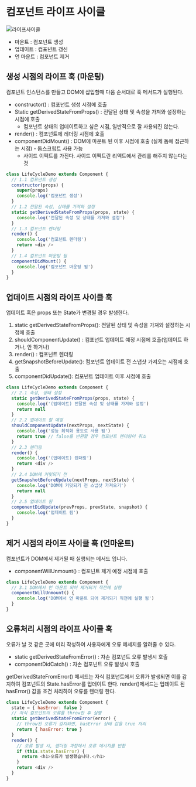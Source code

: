 # 컴포넌트 라이프 사이클
![라이프사이클](https://i.imgur.com/cNfpEph.png)

- 마운트 : 컴포넌트 생성
- 업데이트 : 컴포넌트 갱신
- 언 마운트 : 컴포넌트 제거 

## 생성 시점의 라이프 훅 (마운팅)
컴포넌트 인스턴스를 만들고 DOM에 삽입할때 다움 순서대로 훅 메서드가 실행된다.
- constructor() : 컴포넌트 생성 시점에 호출
- Static getDerivedStateFromProps() : 전달된 상태 및 속성을 가져와 설정하는 시점에 호출 
    - 컴포넌트 상태의 업데이트하고 싶은 시점, 일반적으로 잘 사용되진 않는다.
- render() : 컴포넌트에 레더링 시점에 호출
- componentDidMount() : DOM에 마운트 된 이후 시점에 호출 (실제 돔에 접근하는 시점) - 돔스크립트 사용 가능 
    - 사이드 이펙트를 가진다. 사이드 이펙트란 리액트에서 관리를 해주지 않는다는 것

```js
class LifeCycleDemo extends Component {
  // 1.1 컴포넌트 생성
  constructor(props) {
    super(props)
    console.log('컴포넌트 생성')
  }
  // 1.2 전달된 속성, 상태를 가져와 설정
  static getDerivedStateFromProps(props, state) {
    console.log('전달된 속성 및 상태를 가져와 설정')
  }
  // 1.3 컴포넌트 렌더링
  render() {
    console.log('컴포넌트 렌더링')
    return <div />
  }
  // 1.4 컴포넌트 마운팅 됨
  componentDidMount() {
    console.log('컴포넌트 마운팅 됨')
  }
}
```

## 업데이트 시점의 라이프 사이클 훅
업데이트 훅은 props 또는 State가 변경될 경우 발생한다. 
1. static getDerivedStateFromProps(): 전달된 상태 및 속성을 가져와 설정하는 시점에 호출
2. shouldComponentUpdate() : 컴포넌트 업데이트 예정 시점에 호출(업데이트 하거나, 안 하거나)
3. render() : 컴포넌트 렌더링
4. getSnapshotBeforeUpdate(): 컴포넌트 업데이트 전 스냅샷 가져오는 시점에 호출
5. componentDidUpdate(): 컴포넌트 업데이트 이후 시점에 호출

```js
class LifeCycleDemo extends Component {
  // 2.1 속성, 상태 설정
  static getDerivedStateFromProps(props, state) {
    console.log('(업데이트) 전달된 속성 및 상태를 가져와 설정')
    return null
  }
  // 2.2 업데이트 할 예정
  shouldComponentUpdate(nextProps, nextState) {
    console.log('성능 최적화 용도로 사용 됨')
    return true // false를 반환할 경우 컴포넌트 렌더링이 취소
  }
  // 2.3 렌더링
  render() {
    console.log('(업데이트) 렌더링')
    return <div />
  }
  // 2.4 DOM에 커밋되기 전
  getSnapshotBeforeUpdate(nextProps, nextState) {
    console.log('DOM에 커밋되기 전 스냅샷 가져오기')
    return null
  }
  // 2.5 업데이트 됨
  componentDidUpdate(prevProps, prevState, snapshot) {
    console.log('업데이트 됨')
  }
}
```

## 제거 시점의 라이프 사이클 훅 (언마운트)
컴포넌트가 DOM에서 제거될 때 실행되는 메서드 입니다.
- componentWillUnmount() : 컴포넌트 제거 예정 시점에 호출 

```js
class LifeCycleDemo extends Component {
  // 3.1 DOM에서 언 마운트 되어 제거되기 직전에 실행
  componentWillUnmount() {
    console.log('DOM에서 언 마운트 되어 제거되기 직전에 실행 됨')
  }
}
```

## 오류처리 시점의 라이프 사이클 훅
오류가 날 것 같은 곳에 미리 작성하여 사용자에게 오류 메세지를 알려줄 수 있다. 
- static getDerivedStateFromError() : 자손 컴포넌트 오류 발생시 호출
- componentDidCatch() : 자손 컴포넌트 오류 발생시 호출 

getDerivedStateFromError() 메서드는 자식 컴포넌트에서 오류가 발생되면 이를 감지하여 컴포넌트의 State.hasError를 업데이트 한다.
render()메서드는 업데이트 된 hasError() 값을 조건 처리하여 오류를 렌더링 한다. 

```js
class LifeCycleDemo extends Component {
  state = { hasError: false }
  // 자식 컴포넌트의 오류를 throw한 후 실행
  static getDerivedStateFromError(error) {
    // throw된 오류가 감지되면, hasError 상태 값을 true 처리
    return { hasError: true }
  }
  render() {
    // 오류 발생 시, 렌더링 과정에서 오류 메시지를 반환
    if (this.state.hasError) {
      return <h1>오류가 발생했습니다.</h1>
    }
    return <div />
  }
}
```